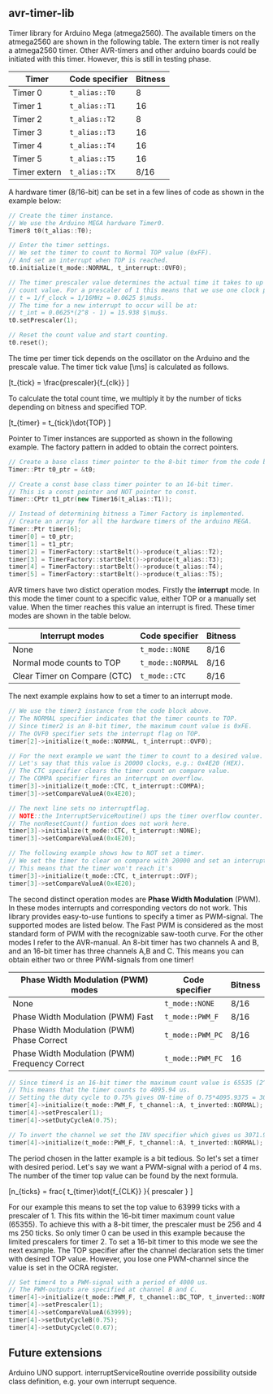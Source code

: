 ## avr-timer-lib

Timer library for Arduino Mega (atmega2560). The available timers on the atmega2560 are shown in the following table. The extern timer is not really a atmega2560 timer. Other AVR-timers and other arduino boards could be initiated with this timer. However, this is still in testing phase.

| Timer     		| Code specifier 		| Bitness	|
| ------------- | ----------------- | ------- |
| Timer 0    		| `t_alias::T0`			| 8				|
| Timer 1				| `t_alias::T1` 		| 16			|
| Timer 2				| `t_alias::T2` 		| 8				|
| Timer 3				| `t_alias::T3` 		| 16			|
| Timer 4				| `t_alias::T4` 		| 16			|
| Timer 5				| `t_alias::T5` 		| 16			|
| Timer extern	| `t_alias::TX` 		| 8/16		|

A hardware timer (8/16-bit) can be set in a few lines of code as shown in the
example below:

```c++
// Create the timer instance.
// We use the Arduino MEGA hardware Timer0.
Timer8 t0(t_alias::T0);

// Enter the timer settings.
// We set the timer to count to Normal TOP value (0xFF).
// And set an interrupt when TOP is reached.
t0.initialize(t_mode::NORMAL, t_interrupt::OVF0);

// The timer prescaler value determines the actual time it takes to up de timer
// count value. For a prescaler of 1 this means that we use one clock pulse.
// t = 1/f_clock = 1/16MHz = 0.0625 $\mu$s.
// The time for a new interrupt to occur will be at:
// t_int = 0.0625*(2^8 - 1) = 15.938 $\mu$s.
t0.setPrescaler(1);

// Reset the count value and start counting.
t0.reset();
```

The time per timer tick depends on the oscillator on the Arduino and the prescale value. The timer tick value [\ms] is calculated as follows.

\[t_{tick} = \frac{prescaler}{f_{clk}} \]

To calculate the total count time, we multiply it by the number of ticks depending on bitness and specified TOP.

\[t_{timer} = t_{tick}\dot{TOP} \]

Pointer to Timer instances are supported as shown in the following example. The
factory pattern in added to obtain the correct pointers.

```c++
// Create a base class timer pointer to the 8-bit timer from the code block above.
Timer::Ptr t0_ptr = &t0;

// Create a const base class timer pointer to an 16-bit timer.
// This is a const pointer and NOT pointer to const.
Timer::CPtr t1_ptr(new Timer16(t_alias::T1));

// Instead of determining bitness a Timer Factory is implemented.
// Create an array for all the hardware timers of the arduino MEGA.
Timer::Ptr timer[6];
timer[0] = t0_ptr;
timer[1] = t1_ptr;
timer[2] = TimerFactory::startBelt()->produce(t_alias::T2);
timer[3] = TimerFactory::startBelt()->produce(t_alias::T3);
timer[4] = TimerFactory::startBelt()->produce(t_alias::T4);
timer[5] = TimerFactory::startBelt()->produce(t_alias::T5);
```

AVR timers have two distict operation modes. Firstly the **interrupt** mode. In this mode the timer count to a specific value, either TOP or a manually set value. When the timer reaches this value an interrupt is fired. These timer modes are shown in the table below.

| Interrupt modes        													| Code specifier 		| Bitness	|
| ----------------------------------------------- | ----------------- | ------- |
| None      																			| `t_mode::NONE`		| 8/16		|
| Normal mode counts to TOP 											| `t_mode::NORMAL` 	| 8/16		|
| Clear Timer on Compare (CTC) 										| `t_mode::CTC` 		| 8/16		|

The next example explains how to set a timer to an interrupt mode.

```c++
// We use the timer2 instance from the code block above.
// The NORMAL specifier indicates that the timer counts to TOP.
// Since timer2 is an 8-bit timer, the maximum count value is 0xFE.
// The OVF0 specifier sets the interrupt flag on TOP.
timer[2]->initialize(t_mode::NORMAL, t_interrupt::OVF0);

// For the next example we want the timer to count to a desired value.
// Let's say that this value is 20000 clocks, e.g.: 0x4E20 (HEX).
// The CTC specifier clears the timer count on compare value.
// The COMPA specifier fires an interrupt on overflow.
timer[3]->initialize(t_mode::CTC, t_interrupt::COMPA);
timer[3]->setCompareValueA(0x4E20);

// The next line sets no interruptflag.
// NOTE::the InterruptServiceRoutine() ups the timer overflow counter.
// The nonResetCount() funtion does not work here.
timer[3]->initialize(t_mode::CTC, t_interrupt::NONE);
timer[3]->setCompareValueA(0x4E20);

// The following example shows how to NOT set a timer.
// We set the timer to clear on compare with 20000 and set an interrupt on TOP.
// This means that the timer won't reach it's
timer[3]->initialize(t_mode::CTC, t_interrupt::OVF);
timer[3]->setCompareValueA(0x4E20);
```

The second distinct operation modes are **Phase Width Modulation** (PWM). In these modes interrupts and corresponding vectors do not work. This library provides easy-to-use funtions to specify a timer as PWM-signal. The supported modes are listed below. The Fast PWM is considered as the most standard form of PWM with the recognizable saw-tooth curve. For the other modes I refer to the AVR-manual. An 8-bit timer has two channels A and B, and an 16-bit timer has three channels A,B and C. This means you can obtain either two or three PWM-signals from one timer!

| Phase Width Modulation (PWM) modes  						| Code specifier 		| Bitness	|
| ----------------------------------------------- | ----------------- | ------- |
| None      																			| `t_mode::NONE`		| 8/16		|
| Phase Width Modulation (PWM) Fast  							| `t_mode::PWM_F` 	| 8/16		|
| Phase Width Modulation (PWM) Phase Correct 			| `t_mode::PWM_PC` 	| 8/16		|
| Phase Width Modulation (PWM) Frequency Correct 	| `t_mode::PWM_FC` 	| 16			|

```c++
// Since timer4 is an 16-bit timer the maximum count value is 65535 (2^16 - 1).
// This means that the timer counts to 4095.94 us.
// Setting the duty cycle to 0.75% gives ON-time of 0.75*4095.9375 = 3071.95 us.
timer[4]->initialize(t_mode::PWM_F, t_channel::A, t_inverted::NORMAL);
timer[4]->setPrescaler(1);
timer[4]->setDutyCycleA(0.75);

// To invert the channel we set the INV specifier which gives us 3071.95 us OFF-time.
timer[4]->initialize(t_mode::PWM_F, t_channel::A, t_inverted::NORMAL);
```

The period chosen in the latter example is a bit tedious. So let's set a timer with desired period. Let's say we want a PWM-signal with a period of 4 ms. The number of the timer top value can be found by the next formula.

\[n_{ticks} = frac{ t_{timer}\dot{f_{CLK}} }{ prescaler } \]

For our example this means to set the top value to 63999 ticks with a prescaler of 1. This fits within the 16-bit timer maximum count value (65355). To achieve this with a 8-bit timer, the prescaler must be 256 and 4 ms 250 ticks. So only timer 0 can be used in this example because the limited prescalers for timer 2. To set a 16-bit timer to this mode we see the next example. The TOP specifier after the channel declaration sets the timer with desired TOP value. However, you lose one PWM-channel since the value is set in the OCRA register.

```c++
// Set timer4 to a PWM-signal with a period of 4000 us.
// The PWM-outputs are specified at channel B and C.
timer[4]->initialize(t_mode::PWM_F, t_channel::BC_TOP, t_inverted::NORMAL);
timer[4]->setPrescaler(1);
timer[4]->setCompareValueA(63999);
timer[4]->setDutyCycleB(0.75);
timer[4]->setDutyCycleC(0.67);
```

## Future extensions

Arduino UNO support.
interruptServiceRoutine override possibility outside class definition, e.g. your own interrupt sequence.
